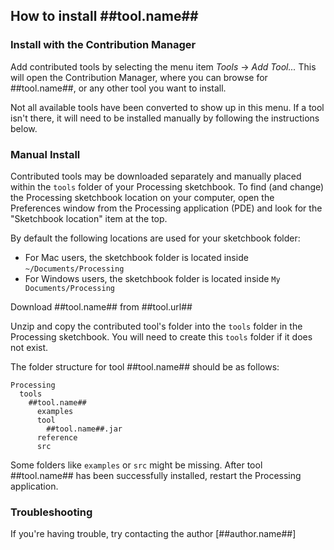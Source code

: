 ## How to install ##tool.name##


### Install with the Contribution Manager

Add contributed tools by selecting the menu item _Tools_ → _Add Tool..._ This will open the Contribution Manager, where you can browse for ##tool.name##, or any other tool you want to install.

Not all available tools have been converted to show up in this menu. If a tool isn't there, it will need to be installed manually by following the instructions below.

### Manual Install

Contributed tools may be downloaded separately and manually placed within the `tools` folder of your Processing sketchbook. To find (and change) the Processing sketchbook location on your computer, open the Preferences window from the Processing application (PDE) and look for the "Sketchbook location" item at the top.

By default the following locations are used for your sketchbook folder: 
  * For Mac users, the sketchbook folder is located inside `~/Documents/Processing` 
  * For Windows users, the sketchbook folder is located inside `My Documents/Processing`

Download ##tool.name## from ##tool.url##

Unzip and copy the contributed tool's folder into the `tools` folder in the Processing sketchbook. You will need to create this `tools` folder if it does not exist.
    
The folder structure for tool ##tool.name## should be as follows:

```
Processing
  tools
    ##tool.name##
      examples
      tool
        ##tool.name##.jar
      reference
      src
```
                      
Some folders like `examples` or `src` might be missing. After tool ##tool.name## has been successfully installed, restart the Processing application.

### Troubleshooting

If you're having trouble, try contacting the author [##author.name##]
